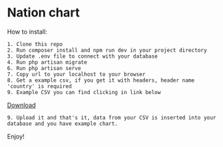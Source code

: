 # Nation chart


How to install:

```
1. Clone this repo
2. Run composer install and npm run dev in your project directory
3. Update .env file to connect with your database
4. Run php artisan migrate
6. Run php artisan serve
7. Copy url to your localhost to your browser
8. Get a example csv, if you get it with headers, header name 'country' is required
9. Example CSV you can find clicking in link below 
```
[Download](https://www.dropbox.com/s/moocvyfqrubf1j5/MOCK_DATA%20%2810%29.csv?dl=0)

````
9. Upload it and that's it, data from your CSV is inserted into your database and you have example chart.
````

Enjoy!
